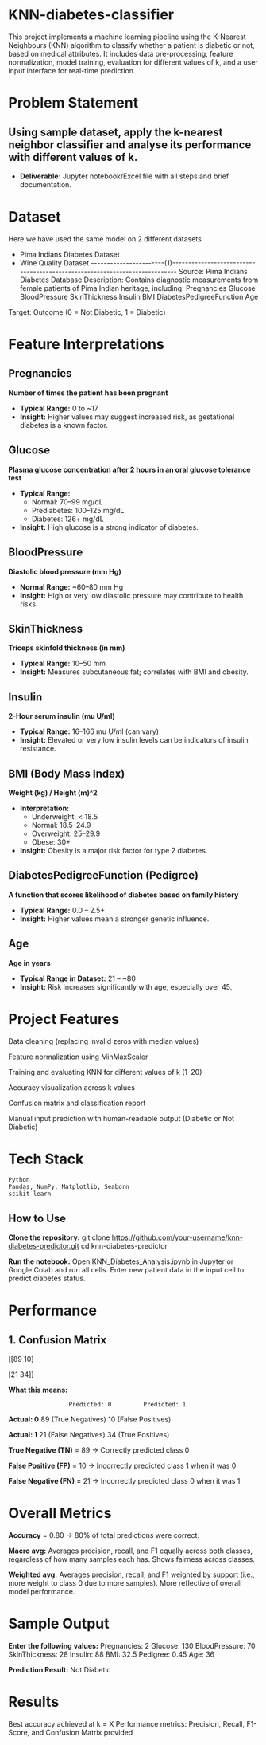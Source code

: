 # KNN-diabetes-classifier
This project implements a machine learning pipeline using the K-Nearest Neighbours (KNN) algorithm to classify whether a patient is diabetic or not, based on medical attributes. It includes data pre-processing, feature normalization, model training, evaluation for different values of k, and a user input interface for real-time prediction.

# Problem Statement 
## Using sample dataset, apply the k-nearest neighbor classifier and analyse its performance with different values of k.
- **Deliverable:** Jupyter notebook/Excel file with all steps and brief documentation. 

# Dataset
Here we have used the same model on 2 different datasets 
- Pima Indians Diabetes Dataset
- Wine Quality Dataset
-----------------------(1)---------------------------------------------------------------------------
Source: Pima Indians Diabetes Database
Description: Contains diagnostic measurements from female patients of Pima Indian heritage, including:
Pregnancies
Glucose
BloodPressure
SkinThickness
Insulin
BMI
DiabetesPedigreeFunction
Age

Target: Outcome (0 = Not Diabetic, 1 = Diabetic)

# Feature Interpretations
## Pregnancies
**Number of times the patient has been pregnant**  
- **Typical Range:** 0 to ~17  
- **Insight:** Higher values may suggest increased risk, as gestational diabetes is a known factor.

## Glucose
**Plasma glucose concentration after 2 hours in an oral glucose tolerance test**  
- **Typical Range:**  
  - Normal: 70–99 mg/dL  
  - Prediabetes: 100–125 mg/dL  
  - Diabetes: 126+ mg/dL  
- **Insight:** High glucose is a strong indicator of diabetes.

## BloodPressure
**Diastolic blood pressure (mm Hg)**  
- **Normal Range:** ~60–80 mm Hg  
- **Insight:** High or very low diastolic pressure may contribute to health risks.

## SkinThickness
**Triceps skinfold thickness (in mm)**  
- **Typical Range:** 10–50 mm  
- **Insight:** Measures subcutaneous fat; correlates with BMI and obesity.

## Insulin
**2-Hour serum insulin (mu U/ml)**  
- **Typical Range:** 16–166 mu U/ml (can vary)  
- **Insight:** Elevated or very low insulin levels can be indicators of insulin resistance.

## BMI (Body Mass Index)
**Weight (kg) / Height (m)^2**  
- **Interpretation:**  
  - Underweight: < 18.5  
  - Normal: 18.5–24.9  
  - Overweight: 25–29.9  
  - Obese: 30+  
- **Insight:** Obesity is a major risk factor for type 2 diabetes.

## DiabetesPedigreeFunction (Pedigree)
**A function that scores likelihood of diabetes based on family history**  
- **Typical Range:** 0.0 – 2.5+  
- **Insight:** Higher values mean a stronger genetic influence.

## Age
**Age in years**  
- **Typical Range in Dataset:** 21 – ~80  
- **Insight:** Risk increases significantly with age, especially over 45.


# Project Features
Data cleaning (replacing invalid zeros with median values)

Feature normalization using MinMaxScaler

Training and evaluating KNN for different values of k (1–20)

Accuracy visualization across k values

Confusion matrix and classification report

Manual input prediction with human-readable output (Diabetic or Not Diabetic)


# Tech Stack

```
Python
Pandas, NumPy, Matplotlib, Seaborn
scikit-learn
```
## How to Use
**Clone the repository:**
git clone https://github.com/your-username/knn-diabetes-predictor.git
cd knn-diabetes-predictor

**Run the notebook:**
Open KNN_Diabetes_Analysis.ipynb in Jupyter or Google Colab and run all cells.
Enter new patient data in the input cell to predict diabetes status.

# Performance 
 ## 1. Confusion Matrix
 [[89 10]
 
 [21 34]]
 
**What this means:**

                     Predicted: 0         Predicted: 1
                 
**Actual: 0** 	     89 (True Negatives)	  10 (False Positives)

**Actual: 1**        21 (False Negatives)	34 (True Positives)

**True Negative (TN)** = 89 → Correctly predicted class 0

**False Positive (FP)** = 10 → Incorrectly predicted class 1 when it was 0

**False Negative (FN)** = 21 → Incorrectly predicted class 0 when it was 1


# Overall Metrics
**Accuracy** = 0.80 → 80% of total predictions were correct.

**Macro avg:**
Averages precision, recall, and F1 equally across both classes, regardless of how many samples each has.
Shows fairness across classes.

**Weighted avg:**
Averages precision, recall, and F1 weighted by support (i.e., more weight to class 0 due to more samples).
More reflective of overall model performance.

# Sample Output
**Enter the following values:**
Pregnancies: 2
Glucose: 130
BloodPressure: 70
SkinThickness: 28
Insulin: 88
BMI: 32.5
Pedigree: 0.45
Age: 36

**Prediction Result:** Not Diabetic

# Results
Best accuracy achieved at k = X
Performance metrics: Precision, Recall, F1-Score, and Confusion Matrix provided
